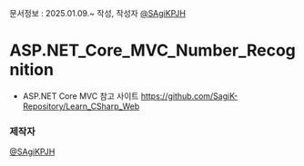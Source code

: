 
문서정보 : 2025.01.09.~ 작성, 작성자 [@SAgiKPJH](https://github.com/SAgiKPJH)

# ASP.NET_Core_MVC_Number_Recognition

- ASP.NET Core MVC 참고 사이트 https://github.com/SagiK-Repository/Learn_CSharp_Web

### 제작자
[@SAgiKPJH](https://github.com/SAgiKPJH)
